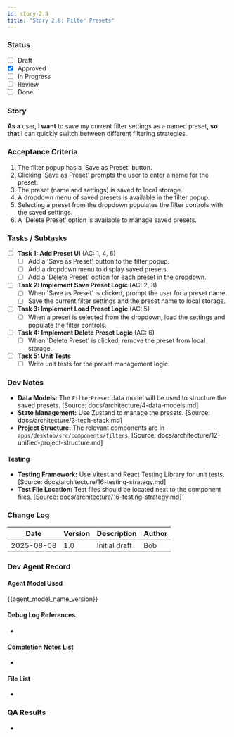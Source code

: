 ```yaml
---
id: story-2.8
title: "Story 2.8: Filter Presets"
---
```


### Status
- [ ] Draft
- [X] Approved
- [ ] In Progress
- [ ] Review
- [ ] Done

### Story
**As a** user,
**I want** to save my current filter settings as a named preset,
**so that** I can quickly switch between different filtering strategies.

### Acceptance Criteria
1. The filter popup has a 'Save as Preset' button.
2. Clicking 'Save as Preset' prompts the user to enter a name for the preset.
3. The preset (name and settings) is saved to local storage.
4. A dropdown menu of saved presets is available in the filter popup.
5. Selecting a preset from the dropdown populates the filter controls with the saved settings.
6. A 'Delete Preset' option is available to manage saved presets.

### Tasks / Subtasks
- [ ] **Task 1: Add Preset UI** (AC: 1, 4, 6)
  - [ ] Add a 'Save as Preset' button to the filter popup.
  - [ ] Add a dropdown menu to display saved presets.
  - [ ] Add a 'Delete Preset' option for each preset in the dropdown.
- [ ] **Task 2: Implement Save Preset Logic** (AC: 2, 3)
  - [ ] When 'Save as Preset' is clicked, prompt the user for a preset name.
  - [ ] Save the current filter settings and the preset name to local storage.
- [ ] **Task 3: Implement Load Preset Logic** (AC: 5)
  - [ ] When a preset is selected from the dropdown, load the settings and populate the filter controls.
- [ ] **Task 4: Implement Delete Preset Logic** (AC: 6)
  - [ ] When 'Delete Preset' is clicked, remove the preset from local storage.
- [ ] **Task 5: Unit Tests**
  - [ ] Write unit tests for the preset management logic.

### Dev Notes
- **Data Models:** The `FilterPreset` data model will be used to structure the saved presets. [Source: docs/architecture/4-data-models.md]
- **State Management:** Use Zustand to manage the presets. [Source: docs/architecture/3-tech-stack.md]
- **Project Structure:** The relevant components are in `apps/desktop/src/components/filters`. [Source: docs/architecture/12-unified-project-structure.md]

#### Testing
- **Testing Framework:** Use Vitest and React Testing Library for unit tests. [Source: docs/architecture/16-testing-strategy.md]
- **Test File Location:** Test files should be located next to the component files. [Source: docs/architecture/16-testing-strategy.md]

### Change Log
| Date | Version | Description | Author |
| --- | --- | --- | --- |
| 2025-08-08 | 1.0 | Initial draft | Bob |

### Dev Agent Record
#### Agent Model Used
{{agent_model_name_version}}
#### Debug Log References
-
#### Completion Notes List
-
#### File List
-

### QA Results
-
